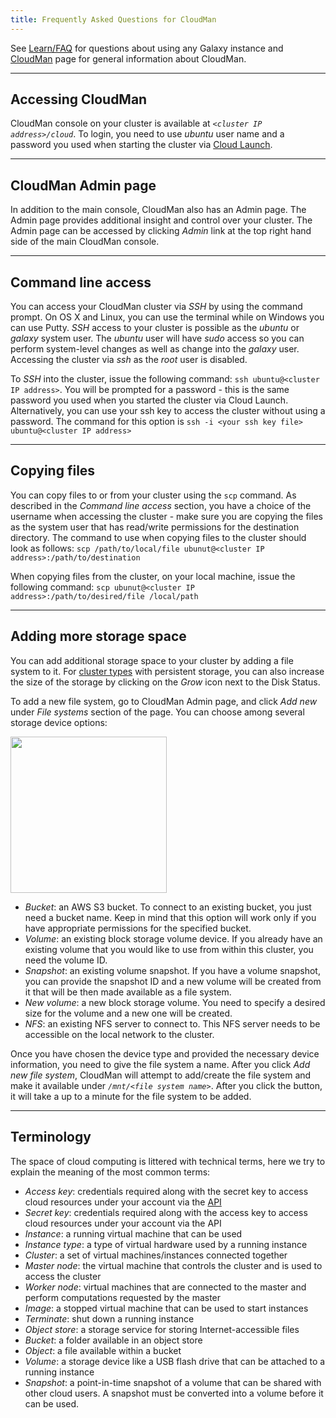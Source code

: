 ```yaml
---
title: Frequently Asked Questions for CloudMan
---
```

<slot name="/cloudman/linkbox-horizontal" />

See [Learn/FAQ](/learn/faq/) for questions about using any Galaxy instance and [CloudMan](/cloudman/) page for general information about CloudMan.

----

## Accessing CloudMan

CloudMan console on your cluster is available at *`<cluster IP address>/cloud`*. To login, you need to use *ubuntu* user name and a password you used when starting the cluster via [Cloud Launch](https://launch.usegalaxy.org/launch).

----

## CloudMan Admin page

In addition to the main console, CloudMan also has an Admin page. The Admin page provides additional insight and control over your cluster. The Admin page can be accessed by clicking *Admin* link at the top right hand side of the main CloudMan console.

----

## Command line access

You can access your CloudMan cluster via *SSH* by using the command prompt. On OS X and Linux, you can use the terminal while on Windows you can use Putty. *SSH* access to your cluster is possible as the *ubuntu* or *galaxy* system user. The *ubuntu* user will have *sudo* access so you can perform system-level changes as well as change into the *galaxy* user. Accessing the cluster via *ssh* as the *root* user is disabled.

To *SSH* into the cluster, issue the following command: `ssh ubuntu@<cluster IP address>`. You will be prompted for a password - this is the same password you used when you started the cluster via Cloud Launch. Alternatively, you can use your ssh key to access the cluster without using a password. The command for this option is `ssh -i <your ssh key file> ubuntu@<cluster IP address>`

----

## Copying files

You can copy files to or from your cluster using the `scp` command. As described in the *Command line access* section, you have a choice of the username when accessing the cluster - make sure you are copying the files as the system user that has read/write permissions for the destination directory. The command to use when copying files to the cluster should look as follows: `scp /path/to/local/file ubunut@<cluster IP address>:/path/to/destination`

When copying files from the cluster, on your local machine, issue the following command: `scp ubunut@<cluster IP address>:/path/to/desired/file /local/path`

----

## Adding more storage space

You can add additional storage space to your cluster by adding a file system to it. For [cluster types](/cloudman/cluster-types/) with persistent storage, you can also increase the size of the storage by clicking on the *Grow* icon next to the Disk Status.

To add a new file system, go to CloudMan Admin page, and click *Add new* under *File systems* section of the page. You can choose among several storage device options:

<div class='center'>
<img src="http://i.imgur.com/pRqlWiw.png" alt="" width=250 />
</div>

* *Bucket*: an AWS S3 bucket. To connect to an existing bucket, you just need a bucket name. Keep in mind that this option will work only if you have appropriate permissions for the specified bucket.
* *Volume*: an existing block storage volume device. If you already have an existing volume that you would like to use from within this cluster, you need the volume ID.
* *Snapshot*: an existing volume snapshot. If you have a volume snapshot, you can provide the snapshot ID and a new volume will be created from it that will be then made available as a file system.
* *New volume*: a new block storage volume. You need to specify a desired size for the volume and a new one will be created.
* *NFS*: an existing NFS server to connect to. This NFS server needs to be accessible on the local network to the cluster.

Once you have chosen the device type and provided the necessary device information, you need to give the file system a name. After you click *Add new file system*, CloudMan will attempt to add/create the file system and make it available under *`/mnt/<file system name>`*. After you click the button, it will take a up to a minute for the file system to be added.

----

## Terminology

The space of cloud computing is littered with technical terms, here we try to explain the meaning of the most common terms:
* *Access key*: credentials required along with the secret key to access cloud resources under your account via the [API](https://en.wikipedia.org/wiki/Application_programming_interface)
* *Secret key*: credentials required along with the access key to access cloud resources under your account via the API
* *Instance*: a running virtual machine that can be used
* *Instance type*: a type of virtual hardware used by a running instance
* *Cluster*: a set of virtual machines/instances connected together
* *Master node*: the virtual machine that controls the cluster and is used to access the cluster
* *Worker node*: virtual machines that are connected to the master and perform computations requested by the master
* *Image*: a stopped virtual machine that can be used to start instances
* *Terminate*: shut down a running instance
* *Object store*: a storage service for storing Internet-accessible files
* *Bucket*: a folder available in an object store
* *Object*: a file available within a bucket
* *Volume*: a storage device like a USB flash drive that can be attached to a running instance
* *Snapshot*: a point-in-time snapshot of a volume that can be shared with other cloud users. A snapshot must be converted into a volume before it can be used.
